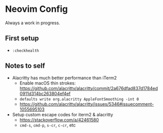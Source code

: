 # Neovim Config

Always a work in progress.

## First setup

- `:checkhealth`

## Notes to self

- Alacritty has much better performance than iTerm2
  - Enable macOS thin strokes: https://github.com/alacritty/alacritty/commit/2a676dfad837d1784ed0911d314bc263804ef4ef
  - `defaults write org.alacritty AppleFontSmoothing -int 0`
  - https://github.com/alacritty/alacritty/issues/5346#issuecomment-1055695103
- Setup custom escape codes for iterm2 & alacritty
  - https://stackoverflow.com/a/42461580
  - `cmd-s`, `cmd-p`, `s-cr`, `c-cr`, etc
